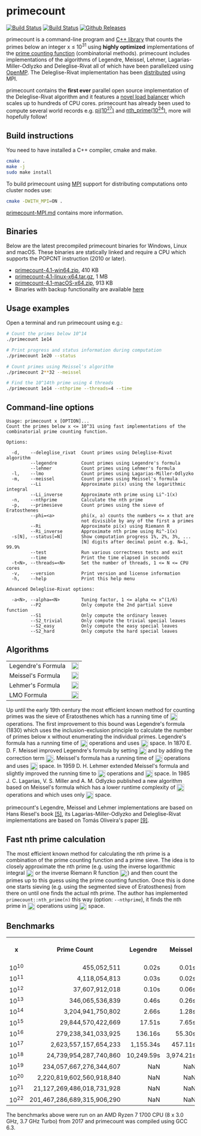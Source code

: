 # primecount

[![Build Status](https://travis-ci.org/kimwalisch/primecount.svg)](https://travis-ci.org/kimwalisch/primecount)
[![Build Status](https://ci.appveyor.com/api/projects/status/github/kimwalisch/primecount?branch=master&svg=true)](https://ci.appveyor.com/project/kimwalisch/primecount)
[![Github Releases](https://img.shields.io/github/release/kimwalisch/primecount.svg)](https://github.com/kimwalisch/primecount/releases)

primecount is a command-line program and [C++ library](doc/libprimecount.md)
that counts the primes below an integer x&nbsp;≤&nbsp;10<sup>31</sup> using
**highly optimized** implementations of the
[prime counting function](http://en.wikipedia.org/wiki/Prime-counting_function)
(combinatorial methods). primecount includes implementations of the
algorithms of Legendre, Meissel, Lehmer, Lagarias-Miller-Odlyzko and
Deleglise-Rivat all of which have been parallelized using
[OpenMP](http://en.wikipedia.org/wiki/OpenMP). The Deleglise-Rivat
implementation has been 
[distributed](https://github.com/kimwalisch/primecount/blob/master/doc/primecount-MPI.md#primecount-mpi)
using MPI.

primecount contains the **first ever** parallel open source
implementation of the Deleglise-Rivat algorithm and it features a
[novel load balancer](https://github.com/kimwalisch/primecount/blob/master/src/LoadBalancer.cpp)
which scales up to hundreds of CPU cores. primecount has already been
used to compute several world records e.g.
[pi(10<sup>27</sup>)](http://www.mersenneforum.org/showthread.php?t=20473) and
[nth_prime(10<sup>24</sup>)](https://oeis.org/A006988), more will
hopefully follow!

## Build instructions

You need to have installed a C++ compiler, cmake and make.

```sh
cmake .
make -j
sudo make install
```

To build primecount using
[MPI](https://en.wikipedia.org/wiki/Message_Passing_Interface)
support for distributing computations onto cluster nodes use:

```sh
cmake -DWITH_MPI=ON .
```

[primecount-MPI.md](doc/primecount-MPI.md) contains more information.

## Binaries

Below are the latest precompiled primecount binaries for
Windows, Linux and macOS. These binaries are statically linked
and require a CPU which supports the POPCNT instruction (2010 or
later).

* [primecount-4.1-win64.zip](https://github.com/kimwalisch/primecount/releases/download/v4.1/primecount-4.1-win64.zip), 410 KB
* [primecount-4.1-linux-x64.tar.gz](https://github.com/kimwalisch/primecount/releases/download/v4.1/primecount-4.1-linux-x64.tar.gz), 1 MB
* [primecount-4.1-macOS-x64.zip](https://github.com/kimwalisch/primecount/releases/download/v4.1/primecount-4.1-macOS-x64.zip), 913 KB
* Binaries with backup functionality are available [here](https://github.com/kimwalisch/primecount/tree/backup2#primecount-backup)

## Usage examples

Open a terminal and run primecount using e.g.:
```sh
# Count the primes below 10^14
./primecount 1e14

# Print progress and status information during computation
./primecount 1e20 --status

# Count primes using Meissel's algorithm
./primecount 2**32 --meissel

# Find the 10^14th prime using 4 threads
./primecount 1e14 --nthprime --threads=4 --time
```

## Command-line options

```
Usage: primecount x [OPTION]...
Count the primes below x <= 10^31 using fast implementations of the
combinatorial prime counting function.

Options:

  -d,    --deleglise_rivat  Count primes using Deleglise-Rivat algorithm
         --legendre         Count primes using Legendre's formula
         --lehmer           Count primes using Lehmer's formula
  -l,    --lmo              Count primes using Lagarias-Miller-Odlyzko
  -m,    --meissel          Count primes using Meissel's formula
         --Li               Approximate pi(x) using the logarithmic integral
         --Li_inverse       Approximate nth prime using Li^-1(x)
  -n,    --nthprime         Calculate the nth prime
  -p,    --primesieve       Count primes using the sieve of Eratosthenes
         --phi=<a>          phi(x, a) counts the numbers <= x that are
                            not divisible by any of the first a primes
         --Ri               Approximate pi(x) using Riemann R
         --Ri_inverse       Approximate nth prime using Ri^-1(x)
  -s[N], --status[=N]       Show computation progress 1%, 2%, 3%, ...
                            [N] digits after decimal point e.g. N=1, 99.9%
         --test             Run various correctness tests and exit
         --time             Print the time elapsed in seconds
  -t<N>, --threads=<N>      Set the number of threads, 1 <= N <= CPU cores
  -v,    --version          Print version and license information
  -h,    --help             Print this help menu

Advanced Deleglise-Rivat options:

  -a<N>, --alpha=<N>        Tuning factor, 1 <= alpha <= x^(1/6)
         --P2               Only compute the 2nd partial sieve function
         --S1               Only compute the ordinary leaves
         --S2_trivial       Only compute the trivial special leaves
         --S2_easy          Only compute the easy special leaves
         --S2_hard          Only compute the hard special leaves
```

## Algorithms

<table>
  <tr>
    <td>Legendre's Formula</td>
    <td><img src="http://kimwalisch.github.io/primecount/formulas/pi_legendre.svg" height="20" align="absmiddle"/></td>
  </tr>
  <tr>
    <td>Meissel's Formula</td>
    <td><img src="http://kimwalisch.github.io/primecount/formulas/pi_meissel.svg" height="20" align="absmiddle"/></td>
  </tr>
  <tr>
    <td>Lehmer's Formula</td>
    <td><img src="http://kimwalisch.github.io/primecount/formulas/pi_lehmer.svg" height="20" align="absmiddle"/></td>
  </tr>
  <tr>
    <td>LMO Formula</td>
    <td><img src="http://kimwalisch.github.io/primecount/formulas/pi_lmo.svg" height="20" align="absmiddle"/></td>
  </tr>
</table>

<p>Up until the early 19th century the most efficient known method for
counting primes was the sieve of Eratosthenes which has a running time of
<img src="http://kimwalisch.github.io/primecount/formulas/Oxloglogx.svg" height="20" align="absmiddle"/>
operations. The first improvement to this bound was Legendre's formula
(1830) which uses the inclusion-exclusion principle to calculate the
number of primes below x without enumerating the individual primes.
Legendre's formula has a running time of
<img src="http://kimwalisch.github.io/primecount/formulas/Ox.svg" height="20" align="absmiddle"/>
operations and uses
<img src="http://kimwalisch.github.io/primecount/formulas/Osqrtx.svg" height="20" align="absmiddle"/>
space. In 1870 E. D. F. Meissel improved Legendre's formula by setting
<img src="http://kimwalisch.github.io/primecount/formulas/apisqrt3x.svg" height="20" align="absmiddle"/>
and by adding the correction term
<img src="http://kimwalisch.github.io/primecount/formulas/P2xa.svg" height="20" align="absmiddle"/>.
Meissel's formula has a running time of
<img src="http://kimwalisch.github.io/primecount/formulas/Omeissel.svg" height="20" align="absmiddle"/>
operations and uses
<img src="http://kimwalisch.github.io/primecount/formulas/Osqrtxlogx.svg" height="20" align="absmiddle"/>
space. In 1959 D. H. Lehmer extended Meissel's formula and slightly improved the running time to
<img src="http://kimwalisch.github.io/primecount/formulas/Olehmer.svg" height="20" align="absmiddle"/>
operations and
<img src="http://kimwalisch.github.io/primecount/formulas/Osqrtxlogx.svg" height="20" align="absmiddle"/>
space. In 1985 J. C. Lagarias, V. S. Miller and A. M. Odlyzko published a new
algorithm based on Meissel's formula which has a lower runtime complexity of
<img src="http://kimwalisch.github.io/primecount/formulas/Oroot23xlogx.svg" height="20" align="absmiddle"/>
operations and which uses only
<img src="http://kimwalisch.github.io/primecount/formulas/Osqrt3xlog2x.svg" height="20" align="absmiddle"/>
space.</p>
<p>primecount's Legendre, Meissel and Lehmer implementations are based
on Hans Riesel's book <a href="doc/References.md">[5]</a>,
its Lagarias-Miller-Odlyzko and Deleglise-Rivat implementations are
based on Tomás Oliveira's paper <a href="doc/References.md">[9]</a>.</p>

## Fast nth prime calculation

The most efficient known method for calculating the nth prime is a
combination of the prime counting function and a prime sieve. The idea
is to closely approximate the nth prime (e.g. using the inverse
logarithmic integral
<img src="http://kimwalisch.github.io/primecount/formulas/Li-1n.svg" height="20" align="absmiddle"/>
or the inverse Riemann R function
<img src="http://kimwalisch.github.io/primecount/formulas/RiemannR-1.svgz" height="20" align="absmiddle"/>)
and then count the primes up to this guess using the prime counting
function. Once this is done one starts sieving (e.g. using the
segmented sieve of Eratosthenes) from there on until one finds the
actual nth prime. The author has implemented ```primecount::nth_prime(n)```
this way (option: ```--nthprime```), it finds the nth prime in
<img src="http://kimwalisch.github.io/primecount/formulas/Oroot23xlog2x.svg" height="20" align="absmiddle"/>
operations using
<img src="http://kimwalisch.github.io/primecount/formulas/Opisqrtx.svg" height="20" align="absmiddle"/>
space.

## Benchmarks

<table>
  <tr align="center">
    <td><b>x</b></td>
    <td><b>Prime Count</b></td>
    <td><b>Legendre</b></td>
    <td><b>Meissel</b></td>
    <td><b>Lagarias<br/>Miller<br/>Odlyzko</b></td>
    <td><b>Deleglise<br/>Rivat</b></td>
  </tr>
  <tr align="right">
    <td>10<sup>10</sup></td>
    <td>455,052,511</td>
    <td>0.02s</td>
    <td>0.01s</td>
    <td>0.01s</td>
    <td>0.01s</td>
  </tr>
  <tr align="right">
    <td>10<sup>11</sup></td>
    <td>4,118,054,813</td>
    <td>0.03s</td>
    <td>0.02s</td>
    <td>0.01s</td>
    <td>0.01s</td>
  </tr>
  <tr align="right">
    <td>10<sup>12</sup></td>
    <td>37,607,912,018</td>
    <td>0.10s</td>
    <td>0.06s</td>
    <td>0.03s</td>
    <td>0.02s</td>
  </tr>
  <tr align="right">
    <td>10<sup>13</sup></td>
    <td>346,065,536,839</td>
    <td>0.46s</td>
    <td>0.26s</td>
    <td>0.06s</td>
    <td>0.04s</td>
  </tr>
  <tr align="right">
    <td>10<sup>14</sup></td>
    <td>3,204,941,750,802</td>
    <td>2.66s</td>
    <td>1.28s</td>
    <td>0.19s</td>
    <td>0.10s</td>
  </tr>
  <tr align="right">
    <td>10<sup>15</sup></td>
    <td>29,844,570,422,669</td>
    <td>17.51s</td>
    <td>7.65s</td>
    <td>0.73s</td>
    <td>0.35s</td>
  </tr>
  <tr align="right">
    <td>10<sup>16</sup></td>
    <td>279,238,341,033,925</td>
    <td>136.16s</td>
    <td>55.30s</td>
    <td>2.95s</td>
    <td>1.26s</td>
  </tr>
  <tr align="right">
    <td>10<sup>17</sup></td>
    <td>2,623,557,157,654,233</td>
    <td>1,155.34s</td>
    <td>457.11s</td>
    <td>12.49s</td>
    <td>4.57s</td>
  </tr>
  <tr align="right">
    <td>10<sup>18</sup></td>
    <td>24,739,954,287,740,860</td>
    <td>10,249.59s</td>
    <td>3,974.21s</td>
    <td>55.87s</td>
    <td>18.97s</td>
  </tr>
  <tr align="right">
    <td>10<sup>19</sup></td>
    <td>234,057,667,276,344,607</td>
    <td>NaN</td>
    <td>NaN</td>
    <td>NaN</td>
    <td>86.13s</td>
  </tr>
  <tr align="right">
    <td>10<sup>20</sup></td>
    <td>2,220,819,602,560,918,840</td>
    <td>NaN</td>
    <td>NaN</td>
    <td>NaN</td>
    <td>373.09s</td>
  </tr>
  <tr align="right">
    <td>10<sup>21</sup></td>
    <td>21,127,269,486,018,731,928</td>
    <td>NaN</td>
    <td>NaN</td>
    <td>NaN</td>
    <td>1,747.57s</td>
  </tr>
  <tr align="right">
    <td>10<sup>22</sup></td>
    <td>201,467,286,689,315,906,290</td>
    <td>NaN</td>
    <td>NaN</td>
    <td>NaN</td>
    <td>8,215.59s</td>
  </tr>
</table>

The benchmarks above were run on an AMD Ryzen 7 1700 CPU (8 x 3.0
GHz, 3.7 GHz Turbo) from 2017 and primecount was compiled using
GCC 6.3.
